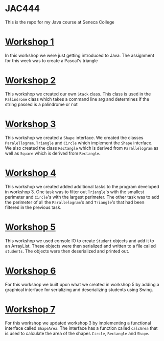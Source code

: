 # JAC444

This is the repo for my Java course at Seneca College

# [Workshop 1](./workshop1)

In this workshop we were just getting introduced to Java. The assignment for this week was to create a Pascal's triangle

# [Workshop 2](./workshop2)

This workshop we created our own `Stack` class. This class is used in the `Palindrome` class which takes a command line arg and determines if the string passed is a palindrome or not

# [Workshop 3](./workshop3)

This workshop we created a `Shape` interface. We created the classes `Paralellogram`, `Triangle` and `Circle` which implement the `Shape` interface. We also created the class `Rectangle` which is derived from `Parallelogram` as well as `Square` which is derived from `Rectangle`.

# [Workshop 4](./workshop4)

This workshop we created added additional tasks to the program developed in workshop 3. One task was to filter out `Triangle`'s with the smallest perimeter and `Circle`'s with the largest perimeter. The other task was to add the perimeter of all the `Parallelogram`'s and `Triangle`'s that had been filtered in the previous task.

# [Workshop 5](./workshop5)

This workshop we used console IO to create `Student` objects and add it to an ArrayList. These objects were then serialized and written to a file called `students`. The objects were then deserialized and printed out.

# [Workshop 6](./workshop6)

For this workshop we built upon what we created in workshop 5 by adding a graphical interface for serializing and deserializing students using Swing.

# [Workshop 7](./workshop7)

For this workshop we updated workshop 3 by implementing a functional interface called `ShapeArea`. The interface has a function called `calcArea` that is used to calculate the area of the shapes `Circle`, `Rectangle` and `Shape`.

